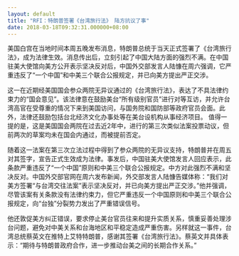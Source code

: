 ```yaml
---
layout: default
title: "RFI：特朗普签署《台湾旅行法》 陆方抗议了事"
date: 2018-03-18T09:32:31.000000+08:00
---
```


美国白宫在当地时间本周五晚发布消息，特朗普总统于当天正式签署了《台湾旅行法》，成为法律生效。消息传出后，立刻引起了中国大陆方面的强烈不满。在中国驻美大使馆向美方公开表示坚决反对后，中国外交部发言人陆慷在周六强调，它严重违反了“一个中国”和中美三个联合公报规定，并已向美方提出严正交涉。

这一在近期经美国国会参众两院无异议通过的《台湾旅行法》，表达了不具法律约束力的“国会意见”。该法律意在鼓励美台“所有级别官员”进行对等互访，并允许台湾高官在受尊重的情况下来到美国访问，与国务院和国防部等政府官员会面。此外，法律还鼓励包括台北经济文化办事处等在美台设机构从事经济项目。 值得一提的是，这是美国国会两院在过去近2年中，进行的第三次类似法案投票动议，但前两次的草案均未在国会内通过，而被提前否定。

随着这一法案在第三次立法过程中得到了参众两院的无异议支持，特朗普并在周五对其签字，宣告正式生效成为法律。事发后，中国驻美大使馆发言人回应表示，此条款严重违反了“一个中国”原则和中美三个联合公报规定。中方对此强烈不满和坚决反对。中国外交部官网在周六发布新闻，外交部发言人陆慷告媒体称：“我们对美方签署“与台湾交往法案”表示坚决反对，并已向美方提出严正交涉。”他并强调，尽管该案有关条款没有法律约束力，但它严重违反一个中国原则和中美三个联合公报规定，向“台独”分裂势力发出了严重错误信号。

他还敦促美方纠正错误，要求停止美台官员往来和提升实质关系，慎重妥善处理涉台问题，避免对中美关系和台海地区和平稳定造成严重伤害。另样就这一事件，台湾总统蔡英文在推特上艾特特朗普，感谢其签署《台湾旅行法》。蔡英文并具体表示：“期待与特朗普政府合作，进一步推动台美之间的长期合作关系。”

